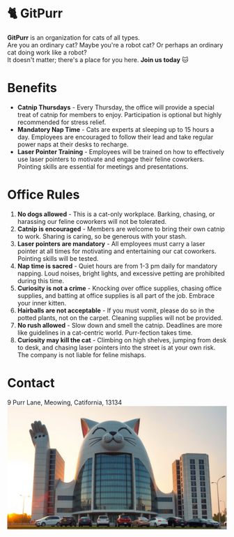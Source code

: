 # 🐈 GitPurr

**GitPurr** is an organization for cats of all types.  
Are you an ordinary cat? Maybe you're a robot cat? Or perhaps an ordinary cat doing work like a robot?  
It doesn't matter; there's a place for you here. **Join us today** 🐱

# Benefits

- **Catnip Thursdays** - Every Thursday, the office will provide a special treat of catnip for members to enjoy. Participation is optional but highly recommended for stress relief.
- **Mandatory Nap Time** - Cats are experts at sleeping up to 15 hours a day. Employees are encouraged to follow their lead and take regular power naps at their desks to recharge.
- **Laser Pointer Training** - Employees will be trained on how to effectively use laser pointers to motivate and engage their feline coworkers. Pointing skills are essential for meetings and presentations.

# Office Rules
1. **No dogs allowed** - This is a cat-only workplace. Barking, chasing, or harassing our feline coworkers will not be tolerated.
2. **Catnip is encouraged** - Members are welcome to bring their own catnip to work. Sharing is caring, so be generous with your stash.
3. **Laser pointers are mandatory** - All employees must carry a laser pointer at all times for motivating and entertaining our cat coworkers. Pointing skills will be tested.
4. **Nap time is sacred** - Quiet hours are from 1-3 pm daily for mandatory napping. Loud noises, bright lights, and excessive petting are prohibited during this time.
5. **Curiosity is not a crime** - Knocking over office supplies, chasing office supplies, and batting at office supplies is all part of the job. Embrace your inner kitten.
6. **Hairballs are not acceptable** - If you must vomit, please do so in the potted plants, not on the carpet. Cleaning supplies will not be provided.
7. **No rush allowed** - Slow down and smell the catnip. Deadlines are more like guidelines in a cat-centric world. Purr-fection takes time.
8. **Curiosity may kill the cat** - Climbing on high shelves, jumping from desk to desk, and chasing laser pointers into the street is at your own risk. The company is not liable for feline mishaps.

# Contact

9 Purr Lane, Meowing, Catifornia, 13134
![**Headquaters**](images/office.jpg)
